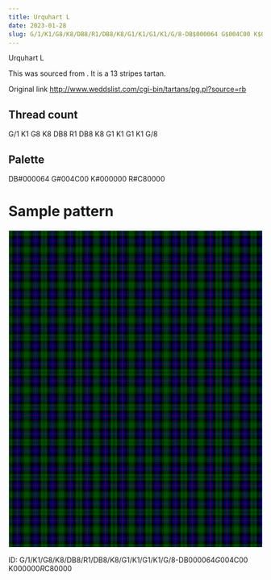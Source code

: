```yaml
---
title: Urquhart L
date: 2023-01-28
slug: G/1/K1/G8/K8/DB8/R1/DB8/K8/G1/K1/G1/K1/G/8-DB$000064 G$004C00 K$000000 R$C80000
---
```

Urquhart L

This was sourced from <no value>.  It is a 13 stripes tartan.

Original link http://www.weddslist.com/cgi-bin/tartans/pg.pl?source=rb

## Thread count
G/1 K1 G8 K8 DB8 R1 DB8 K8 G1 K1 G1 K1 G/8

## Palette
DB#000064 G#004C00 K#000000 R#C80000

# Sample pattern

![Tartan detail](tartan.png "G/1 K1 G8 K8 DB8 R1 DB8 K8 G1 K1 G1 K1 G/8 tartan")

ID: G/1/K1/G8/K8/DB8/R1/DB8/K8/G1/K1/G1/K1/G/8-DB$000064 G$004C00 K$000000 R$C80000
